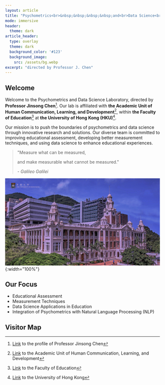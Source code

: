 ```yaml
---
layout: article
title: "Psychometrics<br>&nbsp;&nbsp;&nbsp;&nbsp;and<br>Data Science<br>Laboratory"
mode: immersive
header:
  theme: dark
article_header:
  type: overlay
  theme: dark
  background_color: '#123'
  background_image:
    src: /assets/bg.webp
excerpt: "directed by Professor J. Chen"
---
```


<script>
  document.title = "Psychometrics and Data Science Laboratory";
</script>

## Welcome

Welcome to the Psychometrics and Data Science Laboratory, directed by **Professor Jinsong Chen**[^1]. Our lab is affiliated with **the Academic Unit of Human Communication, Learning, and Development**[^2], within **the Faculty of Education**[^3] at **the University of Hong Kong (HKU)**[^4].

[^1]: [Link](https://psychometrics-ds.github.io/people/jinsong-chen.html) to the profile of Professor Jinsong Chen

[^2]: [Link](https://web.edu.hku.hk/unit/human-communication-learning-and-development) to the Academic Unit of Human Communication, Learning, and Development

[^3]: [Link](https://web.edu.hku.hk/) to the Faculty of Education

[^4]: [Link](https://www.hku.hk/) to the University of Hong Kong

Our mission is to push the boundaries of psychometrics and data science through innovative research and solutions. Our diverse team is committed to improving educational assessment, developing better measurement techniques, and using data science to enhance educational experiences.

> "Measure what can be measured,
>
> and make measurable what cannot be measured."
>
> *- Galileo Galilei*

![Image](/assets/main_campus.jpg){:width="100%"}

## Our Focus

- Educational Assessment
- Measurement Techniques
- Data Science Applications in Education
- Integration of Psychometrics with Natural Language Processing (NLP)

## Visitor Map

<script type='text/javascript' id='mapmyvisitors' src='https://mapmyvisitors.com/map.js?cl=121212&w=a&t=tt&d=EUClYyiIpYH2Wz9w4-UcoM5u3dpocI_W1Hep9MT-skQ&co=b8b8b8&cmo=3acc3a&cmn=ff5353&ct=121212'></script>

<script type='text/javascript' id='mapmyvisitors' src='https://mapmyvisitors.com/map.js?cl=ffffff&w=a&t=tt&d=EUClYyiIpYH2Wz9w4-UcoM5u3dpocI_W1Hep9MT-skQ&co=121212&cmo=ff5353'></script>